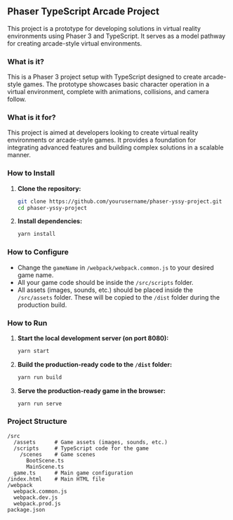 ## Phaser TypeScript Arcade Project

This project is a prototype for developing solutions in virtual reality environments using Phaser 3 and TypeScript. It serves as a model pathway for creating arcade-style virtual environments.

### What is it?

This is a Phaser 3 project setup with TypeScript designed to create arcade-style games. The prototype showcases basic character operation in a virtual environment, complete with animations, collisions, and camera follow.

### What is it for?

This project is aimed at developers looking to create virtual reality environments or arcade-style games. It provides a foundation for integrating advanced features and building complex solutions in a scalable manner.

### How to Install

1. **Clone the repository:**
   ```bash
   git clone https://github.com/yourusername/phaser-yssy-project.git
   cd phaser-yssy-project
   ```

2. **Install dependencies:**
   ```bash
   yarn install
   ```

### How to Configure

- Change the `gameName` in `/webpack/webpack.common.js` to your desired game name.
- All your game code should be inside the `/src/scripts` folder.
- All assets (images, sounds, etc.) should be placed inside the `/src/assets` folder. These will be copied to the `/dist` folder during the production build.

### How to Run

1. **Start the local development server (on port 8080):**
   ```bash
   yarn start
   ```

2. **Build the production-ready code to the `/dist` folder:**
   ```bash
   yarn run build
   ```

3. **Serve the production-ready game in the browser:**
   ```bash
   yarn run serve
   ```

### Project Structure

```
/src
  /assets      # Game assets (images, sounds, etc.)
  /scripts     # TypeScript code for the game
    /scenes    # Game scenes
      BootScene.ts
      MainScene.ts
  game.ts      # Main game configuration
/index.html    # Main HTML file
/webpack
  webpack.common.js
  webpack.dev.js
  webpack.prod.js
package.json
```
